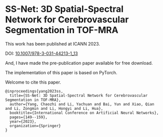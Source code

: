# SS-Net: 3D Spatial-Spectral Network for Cerebrovascular Segmentation in TOF-MRA

This work has been published at ICANN 2023. 

DOI: [10.1007/978-3-031-44213-1_13](https://link.springer.com/chapter/10.1007/978-3-031-44213-1_13)

And, I have made the pre-publication paper available for free download.

The implementation of this paper is based on PyTorch.

Welcome to cite this paper.
```
@inproceedings{yang2023ss,
  title={SS-Net: 3D Spatial-Spectral Network for Cerebrovascular Segmentation in TOF-MRA},
  author={Yang, Chaozhi and Li, Yachuan and Bai, Yun and Xiao, Qian and Li, Zongmin and Li, Hongyi and Li, Hua},
  booktitle={International Conference on Artificial Neural Networks},
  pages={149--159},
  year={2023},
  organization={Springer}
}
```
